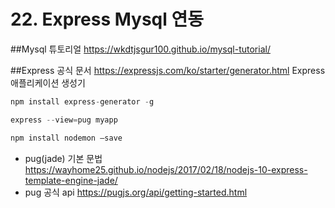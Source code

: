 # 22. Express Mysql 연동

##Mysql 튜토리얼
https://wkdtjsgur100.github.io/mysql-tutorial/

##Express 공식 문서
https://expressjs.com/ko/starter/generator.html
Express 애플리케이션 생성기

```js
npm install express-generator -g
```

```js
express --view=pug myapp
```

```js
npm install nodemon —save
```

- pug(jade) 기본 문법
  https://wayhome25.github.io/nodejs/2017/02/18/nodejs-10-express-template-engine-jade/
- pug 공식 api
  https://pugjs.org/api/getting-started.html
